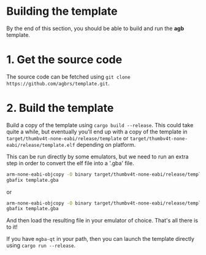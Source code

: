 # Building the template

By the end of this section, you should be able to build and run the **agb** template.

# 1. Get the source code

The source code can be fetched using `git clone https://github.com/agbrs/template.git`.

# 2. Build the template

Build a copy of the template using `cargo build --release`.
This could take quite a while, but eventually you'll end up with a copy of the template in `target/thumbv4t-none-eabi/release/template` or `target/thumbv4t-none-eabi/release/template.elf` depending on platform.

This can be run directly by some emulators, but we need to run an extra step in order to convert the elf file into a '.gba' file.

```sh
arm-none-eabi-objcopy -O binary target/thumbv4t-none-eabi/release/template template.gba
gbafix template.gba
```

or

```sh
arm-none-eabi-objcopy -O binary target/thumbv4t-none-eabi/release/template.elf template.gba
gbafix template.gba
```

And then load the resulting file in your emulator of choice.
That's all there is to it!

If you have `mgba-qt` in your path, then you can launch the template directly using `cargo run --release`.